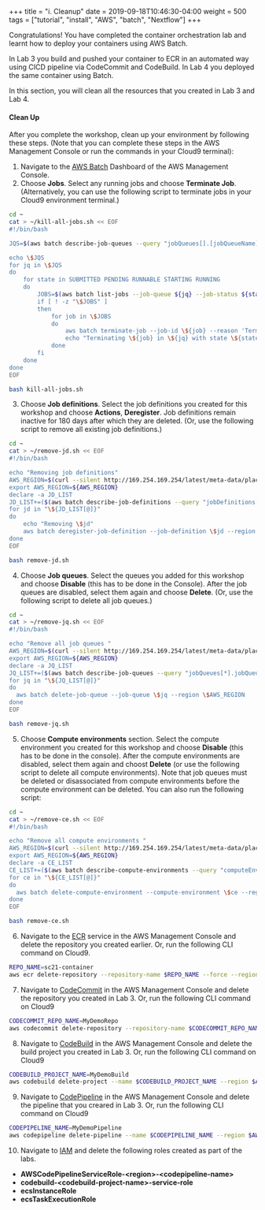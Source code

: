 +++
title = "i. Cleanup"
date = 2019-09-18T10:46:30-04:00
weight = 500
tags = ["tutorial", "install", "AWS", "batch", "Nextflow"]
+++

Congratulations! You have completed the container orchestration lab and learnt how to deploy your containers using AWS Batch.

In Lab 3 you build and pushed your container to ECR in an automated way using CICD pipeline via CodeCommit and CodeBuild. In Lab 4 you deployed the same container using Batch.
 
In this section, you will clean all the resources that you created in Lab 3 and Lab 4.

#### Clean Up

After you complete the workshop, clean up your environment by following these steps. (Note that you can complete these steps in the AWS Management Console or run the commands in your Cloud9 terminal):

1. Navigate to the [AWS Batch](https://console.aws.amazon.com/batch/home) Dashboard of the AWS Management Console.
2. Choose **Jobs**. Select any running jobs and choose **Terminate Job**. (Alternatively, you can use the following script to terminate jobs in your Cloud9 environment terminal.)
```bash
cd ~
cat > ~/kill-all-jobs.sh << EOF
#!/bin/bash

JQS=$(aws batch describe-job-queues --query "jobQueues[].[jobQueueName]" --output text --region $AWS_REGION)

echo \$JQS
for jq in \$JQS
do
    for state in SUBMITTED PENDING RUNNABLE STARTING RUNNING
    do
        JOBS=$(aws batch list-jobs --job-queue ${jq} --job-status ${state} --query "jobSummaryList[].[jobId]" --output text --region \$AWS_REGION)
        if [ ! -z "\$JOBS" ]
        then
            for job in \$JOBS
            do
                aws batch terminate-job --job-id \${job} --reason 'Terminating job'
                echo "Terminating \${job} in \${jq} with state \${state}"
            done
        fi
    done
done
EOF

bash kill-all-jobs.sh
```
3. Choose **Job definitions**. Select the job definitions you created for this workshop and choose **Actions**, **Deregister**. Job definitions remain inactive for 180 days after which they are deleted. (Or, use the following script to remove all existing job definitions.)
```bash
cd ~
cat > ~/remove-jd.sh << EOF
#!/bin/bash

echo "Removing job definitions"
AWS_REGION=$(curl --silent http://169.254.169.254/latest/meta-data/placement/region)
export AWS_REGION=${AWS_REGION}
declare -a JD_LIST
JD_LIST+=($(aws batch describe-job-definitions --query "jobDefinitions[*].[jobDefinitionArn]" --output text --region $AWS_REGION))
for jd in "\${JD_LIST[@]}"
do
    echo "Removing \$jd"
    aws batch deregister-job-definition --job-definition \$jd --region \$AWS_REGION
done
EOF

bash remove-jd.sh
```
4. Choose **Job queues**. Select the queues you added for this workshop and choose **Disable** (this has to be done in the Console). After the job queues are disabled, select them again and choose **Delete**. (Or, use the following script to delete all job queues.)
```bash
cd ~
cat > ~/remove-jq.sh << EOF
#!/bin/bash

echo "Remove all job queues "
AWS_REGION=$(curl --silent http://169.254.169.254/latest/meta-data/placement/region)
export AWS_REGION=${AWS_REGION}
declare -a JQ_LIST
JQ_LIST+=($(aws batch describe-job-queues --query "jobQueues[*].jobQueueArn" --region $AWS_REGION | jq -r ".[]"))
for jq in "\${JQ_LIST[@]}"
do
  aws batch delete-job-queue --job-queue \$jq --region \$AWS_REGION
done
EOF

bash remove-jq.sh
```
5. Choose **Compute environments** section. Select the compute environment you created for this workshop and choose **Disable** (this has to be done in the console). After the compute environments are disabled, select them again and choost **Delete** (or use the following script to delete all compute environments). Note that job queues must be deleted or disassociated from compute environments before the compute environment can be deleted. You can also run the following script:
```bash
cd ~
cat > ~/remove-ce.sh << EOF
#!/bin/bash

echo "Remove all compute environments "
AWS_REGION=$(curl --silent http://169.254.169.254/latest/meta-data/placement/region)
export AWS_REGION=${AWS_REGION}
declare -a CE_LIST
CE_LIST+=($(aws batch describe-compute-environments --query "computeEnvironments[*].computeEnvironmentArn" --region $AWS_REGION | jq -r ".[]"))
for ce in "\${CE_LIST[@]}"
do
  aws batch delete-compute-environment --compute-environment \$ce --region \$AWS_REGION
done
EOF

bash remove-ce.sh
```
6. Navigate to the [ECR](https://console.aws.amazon.com/ecr/repositories) service in the AWS Management Console and delete the repository you created earlier. Or, run the following CLI command on Cloud9.
```bash
REPO_NAME=sc21-container
aws ecr delete-repository --repository-name $REPO_NAME --force --region $AWS_REGION
```

7. Navigate to [CodeCommit](https://console.aws.amazon.com/codesuite/codecommit/repositories) in the AWS Management Console and delete the repository you created in Lab 3. Or, run the following CLI command on Cloud9
```bash
CODECOMMIT_REPO_NAME=MyDemoRepo
aws codecommit delete-repository --repository-name $CODECOMMIT_REPO_NAME --region $AWS_REGION
```

8. Navigate to [CodeBuild](https://console.aws.amazon.com/codesuite/codebuild/projects) in the AWS Management Console and delete the build project you created in Lab 3. Or, run the following CLI command on Cloud9

```bash
CODEBUILD_PROJECT_NAME=MyDemoBuild
aws codebuild delete-project --name $CODEBUILD_PROJECT_NAME --region $AWS_REGION
```

9. Navigate to [CodePipeline](https://console.aws.amazon.com/codesuite/codepipeline/pipelines) in the AWS Management Console and delete the pipeline that you creared in Lab 3. Or, run the following CLI command on Cloud9

```bash
CODEPIPELINE_NAME=MyDemoPipeline
aws codepipeline delete-pipeline --name $CODEPIPELINE_NAME --region $AWS_REGION
```

10. Navigate to [IAM](https://console.aws.amazon.com/iamv2/home?#/roles) and delete the following roles created as part of the labs. 

- **AWSCodePipelineServiceRole-\<region\>-\<codepipeline-name\>**
- **codebuild-\<codebuild-project-name\>-service-role**
- **ecsInstanceRole**
- **ecsTaskExecutionRole**

